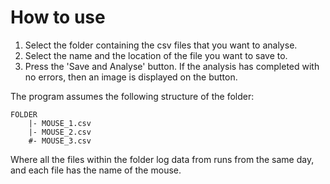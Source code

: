 # How to use

1. Select the folder containing the csv files that you want to analyse.
2. Select the name and the location of the file you want to save to.
3. Press the 'Save and Analyse' button. If the analysis has completed with no errors, then an image is displayed on the button.

The program assumes the following structure of  the folder:

    FOLDER
        |- MOUSE_1.csv
        |- MOUSE_2.csv
        #- MOUSE_3.csv

Where all the files within the folder log data from runs from the same day, and each file has the name of the mouse. 